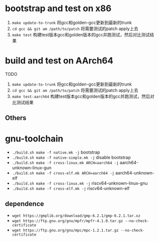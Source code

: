 # bootstrap and test on x86

1. `make update-to-trunk` 将gcc和golden-gcc更新到最新的trunk
2. `cd gcc && git am /path/to/patch` 将需要测试的patch apply上去
3. `make test` 构建test版本gcc和golden版本的gcc并跑测试，然后对比测试结果

# build and test on AArch64

TODO

1. `make update-to-trunk` 将gcc和golden-gcc更新到最新的trunk
2. `cd gcc && git am /path/to/patch` 将需要测试的patch apply上去
3. `make test-aarch64` 构建test版本gcc和golden版本的gcc并跑测试，然后对比测试结果

## Others

# gnu-toolchain

- `./build.sh make -f native.mk -j` bootstrap
- `./build.sh make -f native-simple.mk -j` disable bootstrap
- `./build.sh make -f cross-linux.mk ARCH=aarch64 -j` aarch64-unknown-linux-gun
- `./build.sh make -f cross-elf.mk ARCH=aarch64 -j` aarch64-unknown-elf
- `./build.sh make -f cross-linux.mk -j` riscv64-unknown-linux-gnu
- `./build.sh make -f cross-elf.mk -j` riscv64-unknown-elf

## dependence

- `wget https://gmplib.org/download/gmp-6.2.1/gmp-6.2.1.tar.xz`
- `wget https://ftp.gnu.org/gnu/mpfr/mpfr-4.1.0.tar.gz --no-check-certificate`
- `wget https://ftp.gnu.org/gnu/mpc/mpc-1.2.1.tar.gz --no-check-certificate`
